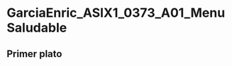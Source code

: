 # GarciaEnric_ASIX1_0373_A01_MenuSaludable 


<!DOCTYPE html>
<html lang="es">
<head>
    <meta charset="UTF-8">
    <meta name="viewport" content="width=device-width, initial-scale=1.0">
</head>
<body>
    <h2>Primer plato</h2>
</body>
</html>
